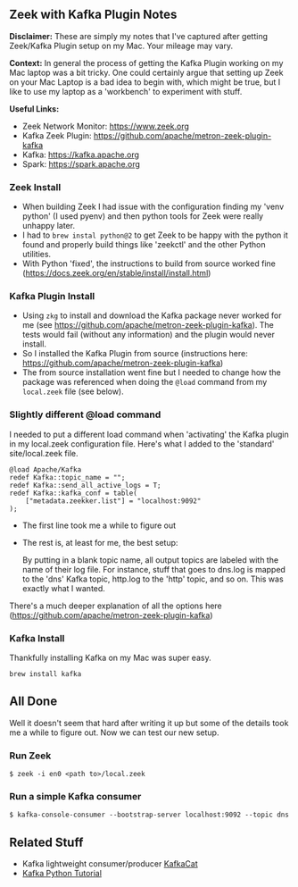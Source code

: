 ## Zeek with Kafka Plugin Notes
**Disclaimer:** These are simply my notes that I've captured after getting Zeek/Kafka Plugin setup on my Mac. Your mileage may vary.

**Context:**
In general the process of getting the Kafka Plugin working on my Mac laptop was a bit tricky. One could certainly argue that setting up Zeek on your Mac Laptop is a bad idea to begin with, which might be true, but I like to use my laptop as a 'workbench' to experiment with stuff.

**Useful Links:**

- Zeek Network Monitor: <https://www.zeek.org>
- Kafka Zeek Plugin: <https://github.com/apache/metron-zeek-plugin-kafka>
- Kafka: <https://kafka.apache.org>
- Spark: <https://spark.apache.org>

### Zeek Install

- When building Zeek I had issue with the configuration finding my 'venv python' (I used pyenv) and then python tools for Zeek were really unhappy later.
- I had to ```brew instal python@2``` to get Zeek to be happy with the python it found and properly build things like 'zeekctl' and the other Python utilities.
- With Python 'fixed', the instructions to build from source worked fine (<https://docs.zeek.org/en/stable/install/install.html>)

### Kafka Plugin Install

- Using ```zkg``` to install and download the Kafka package never worked for me (see <https://github.com/apache/metron-zeek-plugin-kafka>). The tests would fail (without any information) and the plugin would never install.
- So I installed the Kafka Plugin from source (instructions here: <https://github.com/apache/metron-zeek-plugin-kafka>)
- The from source installation went fine but I needed to change how the package was referenced when doing the ```@load``` command from my ```local.zeek``` file (see below).

### Slightly different @load command
I needed to put a different load command when 'activating' the Kafka plugin in my local.zeek configuration file. Here's what I added to the 'standard' site/local.zeek file.

```
@load Apache/Kafka
redef Kafka::topic_name = "";
redef Kafka::send_all_active_logs = T;
redef Kafka::kafka_conf = table(
    ["metadata.zeekker.list"] = "localhost:9092"
);
```
- The first line took me a while to figure out
- The rest is, at least for me, the best setup:

  By putting in a blank topic name, all output topics are labeled with the name of their log file. For instance, stuff that goes to dns.log is mapped to the 'dns' Kafka topic, http.log to the 'http' topic, and so on. This was exactly what I wanted.

There's a much deeper explanation of all the options here (<https://github.com/apache/metron-zeek-plugin-kafka>)

### Kafka Install
Thankfully installing Kafka on my Mac was super easy.

```
brew install kafka
```

## All Done
Well it doesn't seem that hard after writing it up but some of the details took me a while to figure out. Now we can test our new setup.

### Run Zeek

```
$ zeek -i en0 <path to>/local.zeek
```

### Run a simple Kafka consumer

```
$ kafka-console-consumer --bootstrap-server localhost:9092 --topic dns
```

## Related Stuff

- Kafka lightweight consumer/producer [KafkaCat](https://github.com/edenhill/kafkacat)
- [Kafka Python Tutorial](https://towardsdatascience.com/kafka-python-explained-in-10-lines-of-code-800e3e07dad1)